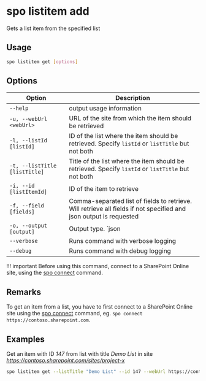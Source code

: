 # spo listitem add

Gets a list item from the specified list

## Usage

```sh
spo listitem get [options]
```

## Options

Option|Description
------|-----------
`--help`|output usage information
`-u, --webUrl <webUrl>`|URL of the site from which the item should be retrieved
`-l, --listId [listId]`|ID of the list where the item should be retrieved. Specify `listId` or `listTitle` but not both
`-t, --listTitle [listTitle]`|Title of the list where the item should be retrieved. Specify `listId` or `listTitle` but not both
`-i, --id [listItemId]`|ID of the item to retrieve
`-f, --field [fields]`|Comma-separated list of fields to retrieve. Will retrieve all fields if not specified and json output is requested
`-o, --output [output]`|Output type. `json|text`. Default `text`
`--verbose`|Runs command with verbose logging
`--debug`|Runs command with debug logging

!!! important
    Before using this command, connect to a SharePoint Online site, using the [spo connect](../connect.md) command.

## Remarks

To get an item from a list, you have to first connect to a SharePoint Online site using the [spo connect](../connect.md) command, eg. `spo connect https://contoso.sharepoint.com`.

## Examples

Get an item with ID _147_ from list with title _Demo List_ in site _https://contoso.sharepoint.com/sites/project-x_

```sh
spo listitem get --listTitle "Demo List" --id 147 --webUrl https://contoso.sharepoint.com/sites/project-x
```

